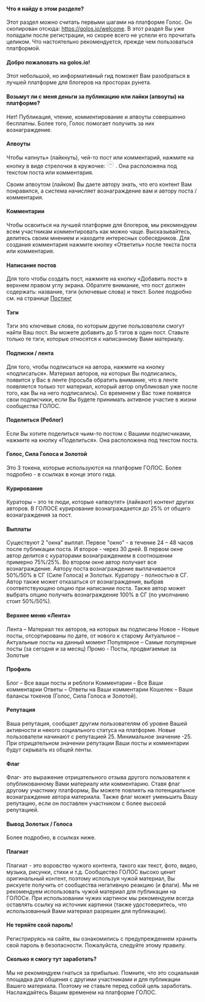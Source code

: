 #### Что я найду в этом разделе?
Этот раздел можно считать первыми шагами на платформе Голос. 
Он скопирован отсюда: https://golos.io/welcome. В этот раздел Вы уже попадали после регистрации, но скорее всего не успели его прочитать целиком. Что настоятельно рекомендуется, прежде чем пользоваться платформой.

#### Добро пожаловать на golos.io!
Этот небольшой, но информативный гид поможет Вам разобраться в лучшей платформе для блогеров на просторах рунета.

#### Возьмут ли с меня деньги за публикацию или лайки (апвоуты) на платформе?
Нет! Публикация, чтение, комментирование и апвоуты совершенно бесплатны. Более того, Голос помогает получить за них вознаграждение.

#### Апвоуты
Чтобы «апнуть» (лайкнуть), чей-то пост или комментарий, нажмите на кнопку в виде стрелочки в кружочке:  ![](/assets/upvote.jpg) . Она расположена под текстом поста или комментария. 

Своим апвоутом (лайком) Вы даете автору знать, что его контент Вам понравился, а система начисляет вознаграждение вам и автору поста / комментария.

#### Комментарии
Чтобы освоиться на лучшей платформе для блогеров, мы рекомендуем всем участникам комментировать как можно чаще. Высказывайтесь, делитесь своим мнением и находите интересных собеседников.
Для создания комментария нажмите кнопку «Ответить» после текста поста или комментария.

#### Написание постов
Для того чтобы создать пост, нажмите на кнопку «Добавить пост» в верхнем правом углу экрана.
Обратите внимание, что пост должен содержать: название, тэги (ключевые слова) и текст. Более подробно см. на странице [Постинг]()

#### Тэги
Тэги это ключевые слова, по которым другие пользователи смогут найти Ваш пост.
Вы можете добавить до 5 тэгов в один пост. Ставьте только те тэги, которые относятся к написанному Вами материалу.

#### Подписки / лента
Для того, чтобы подписаться на автора, нажмите на кнопку «подписаться».
Материал авторов, на которых Вы подписались, появится у Вас в ленте (просьба обратить внимание, что в ленте появляется только тот материал, который автор опубликовал уже после того, как Вы на него подписались).
Со временем у Вас тоже появятся свои подписчики, если Вы будете принимать активное участие в жизни сообщества ГОЛОС.

#### Поделиться (Реблог)
Если Вы хотите поделиться чьим-то постом с Вашими подписчиками, нажмите на кнопку «Поделиться». Она расположена под текстом поста.

#### Голос, Сила Голоса и Золотой
Это 3 токена, которые используются на платформе ГОЛОС. Более подробно - в ссылках в конце этого гида.

#### Курирование
Кураторы – это те люди, которые «апвоутят» (лайкают) контент других авторов. В ГОЛОСЕ курирование вознаграждается до 25% от общего вознаграждения за пост.

#### Выплаты
Существуют 2 "окна" выплат. Первое "окно" - в течение 24 – 48 часов после публикации поста. И второе - через 30 дней.
В первом окне автор делится с кураторами вознаграждением в соотношении примерно 75%/25%. Во втором окне автор получает все вознаграждение.
Автору поста вознаграждение выплачивается 50%/50% в СГ (Силе Голоса) и Золотых. Куратору - полностью в СГ.
Автор также может отказаться от вознаграждения, выбрав соответствующею опцию при написании поста.
Также автор может выбрать опцию получить вознаграждение 100% в СГ (по умолчанию стоит 50%/50%).

#### Верхнее меню «Лента»
Лента – Материал тех авторов, на которых вы подписаны
Новое – Новые посты, отсортированы по дате, от нового к старому
Актуальное – Актуальные посты на данный момент
Популярное – Самые популярные посты (за сегодня и за месяц)
Промо - Посты, продвигаемые за Золотые

#### Профиль
Блог – Все ваши посты и реблоги
Комментарии – Все Ваши комментарии
Ответы – Ответы на Ваши комментарии
Кошелек – Ваши балансы токенов (Голос, Сила Голоса и Золотой).

#### Репутация
Ваша репутация, сообщает другим пользователям об уровне Вашей активности и некого социального статуса на платформе.
Новые пользователи начинают с репутацией 25. Минимальное значение -25. При отрицательном значении репутации Ваши посты и комментарии будут скрывать из общей ленты.

#### Флаг
Флаг- это выражение отрицательного отзыва другого пользователя к опубликованному Вами материалу или комментарию.
Ставя флаг другому участнику платформы, Вы можете повлиять на потенциальное вознаграждение автора материала. Также флаг может уменьшить Вашу репутацию, если он поставлен участником с более высокой репутацией.

#### Вывод Золотых / Голоса
Более подробно, в ссылках ниже.

#### Плагиат
Плагиат - это воровство чужого контента, такого как текст, фото, видео, музыка, рисунки, стихи и т.д.
Сообщество ГОЛОС высоко ценит оригинальный контент, поэтому используя чужой материал, Вы рискуете получить от сообщества негативную реакцию (и флаги).
Мы не рекомендуем использовать чужой материал для публикации на ГОЛОСе.
При использовании чужих картинок мы рекомендуем всегда оставлять ссылку на источник картинки (также удостоверитесь, что использованный Вами материал разрешен для публикации).

#### Не теряйте свой пароль! 
Регистрируясь на сайте, вы ознакомились с предупреждением хранить свой пароль в безопасности.
Пожалуйста, следуйте этому правилу.

#### Сколько я смогу тут заработать?
Мы не рекомендуем гнаться за прибылью. Помните, что это социальная площадка для общения с другими участниками и для публикации Вашего материала. Поэтому не ставьте перед собой цель заработать. Наслаждайтесь Вашим временем на платформе ГОЛОС.